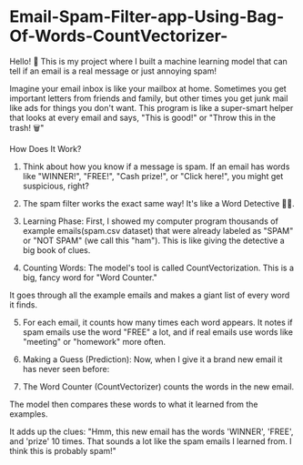 # Email-Spam-Filter-app-Using-Bag-Of-Words-CountVectorizer-


Hello! 👋 This is my project where I built a machine learning model that can tell if an email is a real message or just annoying spam!

Imagine your email inbox is like your mailbox at home. Sometimes you get important letters from friends and family, but other times you get junk mail like ads for things you don't want. This program is like a super-smart helper that looks at every email and says, "This is good!" or "Throw this in the trash! 🗑️"

How Does It Work? 
1. Think about how you know if a message is spam. If an email has words like "WINNER!", "FREE!", "Cash prize!", or "Click here!", you might get suspicious, right?

2. The spam filter works the exact same way! It's like a Word Detective 🕵️‍♂️.

3. Learning Phase: First, I showed my computer program thousands of example emails(spam.csv dataset) that were already labeled as "SPAM" or "NOT SPAM" (we call this "ham"). This is like giving the detective a big book of clues.

4. Counting Words: The model's tool is called CountVectorization. This is a big, fancy word for "Word Counter."

It goes through all the example emails and makes a giant list of every word it finds.

5. For each email, it counts how many times each word appears. It notes if spam emails use the word "FREE" a lot, and if real emails use words like "meeting" or "homework" more often.

6. Making a Guess (Prediction): Now, when I give it a brand new email it has never seen before:

7. The Word Counter (CountVectorizer) counts the words in the new email.

The model then compares these words to what it learned from the examples.

It adds up the clues: "Hmm, this new email has the words 'WINNER', 'FREE', and 'prize' 10 times. That sounds a lot like the spam emails I learned from. I think this is probably spam!"
